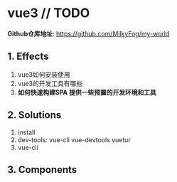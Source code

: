 # vue3 // TODO

**Github仓库地址**: <https://github.com/MilkyFog/my-world>

## 1. **Effects**

1. vue3如何安装使用
2. vue3的开发工具有哪些
3. **如何快速构建SPA 提供一些预置的开发环境和工具**

## 2. **Solutions**

1. install
2. dev-tools: vue-cli vue-devtools vuetur
3. vue-cli

## 3. **Components**
